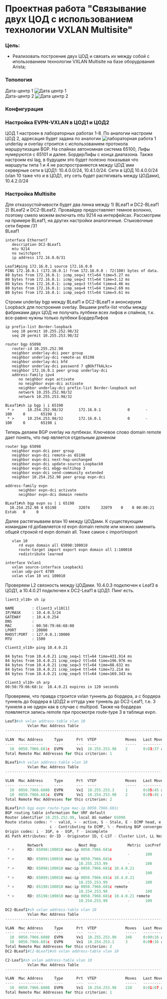 # Проектная работа "Связывание двух ЦОД с использованием технологии VXLAN Multisite"

### Цель:
- Реализовать построение двух ЦОД и связать их между собой с ипользованием технологии VXLAN Multisite на базе оборудования Arista;

### Топология
Дата-центр 1
![Дата центр 1](data-center1.png "Дата центр 1")  
Дата-центр 2
![Дата центр 2](data-center2.png "Дата центр 2")

### Конфигурация

### Настройка EVPN-VXLAN в ЦОД1 и ЦОД2
ЦОД 1 настроен в лабораторных работах 1-8. По аналогии настроим ЦОД 2, адресация будет задана по аналогии ![лабораторная работа 1](https://github.com/ruslmir/dc-design/tree/main/lab1 "лабораторная работа 1") 
underlay и overlay строится с использованием протокола маршрутизации BGP. На спайнах автономная система 65100, Лифы нумеруются с 65101 и далее. БордерЛифы с конца диапазона. Также настроим esi lag, в будущем это будет полезно показывая что маршруты типа 1 и 4 не распространяются между ЦОД`ами  
серверные сети в ЦОД1: 10.4.0.0/24, 10.4.1.0/24. Сети в ЦОД 10.4.0.0/24 (vlan 10 таже что и в ЦОД1, эту сеть будет растягивать между ЦОДами), 10.4.2.0/24

### Настройка Multisite
Для отказоустойчивости будет два линка между 1) BLeaf1 и DC2-BLeaf1 2) BLeaf2 и DC2-BLeaf2. Провайдер предоставляет темное волокно, поэтому смело можем включать mtu 9214 на интерфейсах. Рассмотрим на примере BLeaf1, на других настройки аналогичные. Стыковочные сети берем /31   
BLeaf1
```
interface Ethernet7
   description DC2-BLeaf1
   mtu 9214
   no switchport
   ip address 172.16.0.0/31

Leaf1#ping 172.16.0.1 source 172.16.0.0
PING 172.16.0.1 (172.16.0.1) from 172.16.0.0 : 72(100) bytes of data.
80 bytes from 172.16.0.1: icmp_seq=1 ttl=64 time=5.27 ms
80 bytes from 172.16.0.1: icmp_seq=2 ttl=64 time=3.12 ms
80 bytes from 172.16.0.1: icmp_seq=3 ttl=64 time=4.46 ms
80 bytes from 172.16.0.1: icmp_seq=4 ttl=64 time=2.69 ms
80 bytes from 172.16.0.1: icmp_seq=5 ttl=64 time=5.61 ms
```
   
Строим underlay bgp между BLeaf1 и DC2-BLeaf1 и анонсируем Loopback для построения overlay. Вешаем prefix-list чтобы между фабриками двух ЦОД не получать лупбеки всех лифов и спайнов, т.к. все-равно нужны только лупбеки БордерЛифов
```
ip prefix-list Border-loopback
   seq 10 permit 10.255.252.98/32
   seq 20 permit 10.255.253.98/32

router bgp 65098
   router-id 10.255.252.98
   neighbor underlay-dci peer group
   neighbor underlay-dci remote-as 65198
   neighbor underlay-dci bfd
   neighbor underlay-dci password 7 qBOkfTkALkc=
   neighbor 172.16.0.1 peer group underlay-dci
   address-family ipv4
      no neighbor evpn activate
      no neighbor evpn-dci activate
      neighbor underlay-dci prefix-list Border-loopback out
      network 10.255.252.98/32
      network 10.255.253.98/32

BLeaf1#sh ip bgp | i 65198
 * >      10.254.252.98/32       172.16.0.1            0       -          100     0       65198 i
 * >      10.254.253.98/32       172.16.0.1            0       -          100     0       65198 i
```

Теперь делаем BGP overlay на лупбеках. Ключевое слово domain remote дает понять, что пир является отдельным доменом
```
router bgp 65098
   neighbor evpn-dci peer group
   neighbor evpn-dci remote-as 65198
   neighbor evpn-dci next-hop-unchanged
   neighbor evpn-dci update-source Loopback0
   neighbor evpn-dci ebgp-multihop 3
   neighbor evpn-dci send-community extended  
   neighbor 10.254.252.98 peer group evpn-dci

address-family evpn
      neighbor evpn-dci activate
      neighbor evpn-dci domain remote

BLeaf1#sh bgp evpn su | i 65198
  10.254.252.98 4 65198          32074     32079    0    0 00:00:21 Estab   0     0

```
Далее растягиываем влан 10 между ЦОДами. К существующим командам rd добавляется rd evpn domain remote или можно заменить общей строкой rd evpn domain all. Тоже самое с import/export
```
   vlan 10
      rd evpn domain all 65098:100010
      route-target import export evpn domain all 1:100010
      redistribute learned

interface Vxlan1
   vxlan source-interface Loopback1
   vxlan udp-port 4789
   vxlan vlan 10 vni 100010
```
Проверяем L2 связность между ЦОДами. 10.4.0.3 подключен к Leaf3 в ЦОД1, а 10.4.0.21 подключен к DC2-Leaf1 в ЦОД1. Пинг есть. 
```
lient3_vl10> sh ip 

NAME        : Client3_vl10[1]
IP/MASK     : 10.4.0.3/24
GATEWAY     : 10.4.0.254
DNS         : 
MAC         : 00:50:79:66:68:08
LPORT       : 20000
RHOST:PORT  : 127.0.0.1:30000
MTU         : 1500

Client3_vl10> ping 10.4.0.21

84 bytes from 10.4.0.21 icmp_seq=1 ttl=64 time=431.914 ms
84 bytes from 10.4.0.21 icmp_seq=2 ttl=64 time=196.976 ms
84 bytes from 10.4.0.21 icmp_seq=3 ttl=64 time=88.632 ms
84 bytes from 10.4.0.21 icmp_seq=4 ttl=64 time=72.214 ms
84 bytes from 10.4.0.21 icmp_seq=5 ttl=64 time=169.343 ms

Client3_vl10> sh arp
00:50:79:66:68:1c  10.4.0.21 expires in 120 seconds

```
Проверяем, что правда строится vxlan туннель до бордера, а с бордера туннель до бордера в ЦОД2 и оттуда уже туннель до DC2-Leaf1, т.е. 3  туннеля а не одирн как в случае с multipod. Также на бордерах появляется запись remote при просмотре route-type 3 в таблице evpn.
```python
Leaf3#sh vxlan address-table vlan 10
          Vxlan Mac Address Table
----------------------------------------------------------------------

VLAN  Mac Address     Type      Prt  VTEP             Moves   Last Move
----  -----------     ----      ---  ----             -----   ---------
  10  0050.7966.681c  EVPN      Vx1  10.255.253.98    2       0:03:37 ago
Total Remote Mac Addresses for this criterion: 1

BLeaf1#sh vxlan address-table vlan 10
          Vxlan Mac Address Table
----------------------------------------------------------------------

VLAN  Mac Address     Type      Prt  VTEP             Moves   Last Move
----  -----------     ----      ---  ----             -----   ---------
  10  0050.7966.6808  EVPN      Vx1  10.255.253.3     1       0:05:45 ago //туннель на Leaf3 до 10.4.0.3
  10  0050.7966.681c  EVPN      Vx1  10.254.253.98    2       0:05:45 ago //туннель до DC2-BLeaf1 
Total Remote Mac Addresses for this criterion: 2

BLeaf1#sh bgp evpn route-type mac-ip 0050.7966.681c
BGP routing table information for VRF default
Router identifier 10.255.252.98, local AS number 65098
Route status codes: * - valid, > - active, S - Stale, E - ECMP head, e - ECMP
                    c - Contributing to ECMP, % - Pending BGP convergence
Origin codes: i - IGP, e - EGP, ? - incomplete
AS Path Attributes: Or-ID - Originator ID, C-LST - Cluster List, LL Nexthop - Link Local Nexthop

          Network                Next Hop              Metric  LocPref Weight  Path
 * >      RD: 65098:100010 mac-ip 0050.7966.681c
                                 -                     -       100     0       65198 65100 65101 i
 * >      RD: 65099:100010 mac-ip 0050.7966.681c
                                 10.255.253.99         -       100     0       65000 65099 65199 65100 65101 i
 * >      RD: 65098:100010 mac-ip 0050.7966.681c 10.4.0.21
                                 -                     -       100     0       65198 65100 65101 i
 * >      RD: 65099:100010 mac-ip 0050.7966.681c 10.4.0.21
                                 10.255.253.99         -       100     0       65000 65099 65199 65100 65101 i
 * >      RD: 65198:100010 mac-ip 0050.7966.681c remote
                                 10.254.253.98         -       100     0       65198 65100 65101 i
 * >      RD: 65198:100010 mac-ip 0050.7966.681c 10.4.0.21 remote
                                 10.254.253.98         -       100     0       65198 65100 65101 i

DC2-BLeaf1#sh vxlan address-table vlan 10
          Vxlan Mac Address Table
----------------------------------------------------------------------

VLAN  Mac Address     Type      Prt  VTEP             Moves   Last Move
----  -----------     ----      ---  ----             -----   ---------
  10  0050.7966.6808  EVPN      Vx1  10.255.253.98    346     0:00:16 ago
  10  0050.7966.681c  EVPN      Vx1  10.254.253.1     3       0:09:16 ago
Total Remote Mac Addresses for this criterion: 2
DC2-BLeaf1#C2-BLeaf1#sh vxlan address-table vlan 10

C2-Leaf1#sh vxlan address-table vlan 10
          Vxlan Mac Address Table
----------------------------------------------------------------------

VLAN  Mac Address     Type      Prt  VTEP             Moves   Last Move
----  -----------     ----      ---  ----             -----   ---------
  10  0050.7966.6808  EVPN      Vx1  10.254.253.98    210     0:01:07 ago
Total Remote Mac Addresses for this criterion: 1

```
